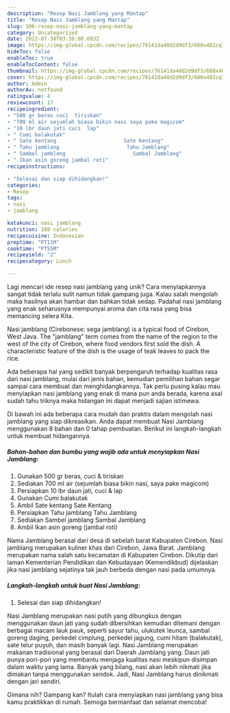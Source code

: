 ```yaml
---
description: "Resep Nasi Jamblang yang Mantap"
title: "Resep Nasi Jamblang yang Mantap"
slug: 106-resep-nasi-jamblang-yang-mantap
category: Uncategorized
date: 2022-07-30T03:36:08.693Z
image: https://img-global.cpcdn.com/recipes/76141da48d2d9df3/680x482cq70/nasi-jamblang-foto-resep-utama.jpg
hideToc: false
enableToc: true
enableTocContent: false
thumbnail: https://img-global.cpcdn.com/recipes/76141da48d2d9df3/680x482cq70/nasi-jamblang-foto-resep-utama.jpg
cover: https://img-global.cpcdn.com/recipes/76141da48d2d9df3/680x482cq70/nasi-jamblang-foto-resep-utama.jpg
author: Admin
authorAv: notfound
ratingvalue: 4
reviewcount: 17
recipeingredient:
- "500 gr beras cuci  tiriskan"
- "700 ml air sejumlah biasa bikin nasi saya pake magicom"
- "10 lbr daun jati cuci  lap"
- " Cumi balakutak"
- " Sate kentang                      Sate Kentang"
- " Tahu jamblang                      Tahu Jamblang"
- " Sambel jamblang                      Sambal Jamblang"
- " Ikan asin goreng jambal roti"
recipeinstructions:

- "Selesai dan siap dihidangkan!"
categories:
- Resep
tags:
- nasi
- jamblang

katakunci: nasi jamblang 
nutrition: 189 calories
recipecuisine: Indonesian
preptime: "PT11M"
cooktime: "PT55M"
recipeyield: "2"
recipecategory: Lunch

---
```





Lagi mencari ide resep nasi jamblang yang unik? Cara menyiapkannya sangat tidak terlalu sulit namun tidak gampang juga. Kalau salah mengolah maka hasilnya akan hambar dan bahkan tidak sedap. Padahal nasi jamblang yang enak seharusnya mempunyai aroma dan cita rasa yang bisa memancing selera Kita.





Nasi jamblang (Cirebonese: sega jamblang) is a typical food of Cirebon, West Java. The &#34;jamblang&#34; term comes from the name of the region to the west of the city of Cirebon, where food vendors first sold the dish. A characteristic feature of the dish is the usage of teak leaves to pack the rice.

Ada beberapa hal yang sedikit banyak berpengaruh terhadap kualitas rasa dari nasi jamblang, mulai dari jenis bahan, kemudian pemilihan bahan segar sampai cara membuat dan menghidangkannya. Tak perlu pusing kalau mau menyiapkan nasi jamblang yang enak di mana pun anda berada, karena asal sudah tahu triknya maka hidangan ini dapat menjadi sajian istimewa.






Di bawah ini ada beberapa cara mudah dan praktis dalam mengolah nasi jamblang yang siap dikreasikan. Anda dapat membuat Nasi Jamblang menggunakan 8 bahan dan 0 tahap pembuatan. Berikut ini langkah-langkah untuk membuat hidangannya.

<!--inarticleads1-->

##### Bahan-bahan dan bumbu yang wajib ada untuk menyiapkan Nasi Jamblang:

1. Gunakan 500 gr beras, cuci &amp; tiriskan
1. Sediakan 700 ml air (sejumlah biasa bikin nasi, saya pake magicom)
1. Persiapkan 10 lbr daun jati, cuci &amp; lap
1. Gunakan  Cumi balakutak
1. Ambil  Sate kentang                      Sate Kentang
1. Persiapkan  Tahu jamblang                      Tahu Jamblang
1. Sediakan  Sambel jamblang                      Sambal Jamblang
1. Ambil  Ikan asin goreng (jambal roti)


Nama Jamblang berasal dari desa di sebelah barat Kabupaten Cirebon. Nasi jamblang merupakan kuliner khas dari Cirebon, Jawa Barat. Jamblang merupakan nama salah satu kecamatan di Kabupaten Cirebon. Dikutip dari laman Kementerian Pendidikan dan Kebudayaan (Kemendikbud) dijelaskan jika nasi jamblang sejatinya tak jauh berbeda dengan nasi pada umumnya. 

<!--inarticleads2-->

##### Langkah-langkah untuk buat Nasi Jamblang:


1. Selesai dan siap dihidangkan!

Nasi Jamblang merupakan nasi putih yang dibungkus dengan menggunakan daun jati yang sudah dibersihkan kemudian ditemani dengan berbagai macam lauk pauk, seperti sayur tahu, ulukutek leunca, sambal goreng daging, perkedel cimplung, perkedel jagung, cumi hitam (balakutak), sate telur puyuh, dan masih banyak lagi. Nasi Jamblang merupakan makanan tradisional yang berasal dari Daerah Jamblang yang. Daun jati punya pori-pori yang membantu menjaga kualitas nasi meskipun disimpan dalam waktu yang lama. Banyak yang bilang, nasi akan lebih nikmati jika dimakan tanpa menggunakan sendok. Jadi, Nasi Jamblang harus dinikmati dengan jari sendiri. 

Gimana nih? Gampang kan? Itulah cara menyiapkan nasi jamblang yang bisa kamu praktikkan di rumah. Semoga bermanfaat dan selamat mencoba!

